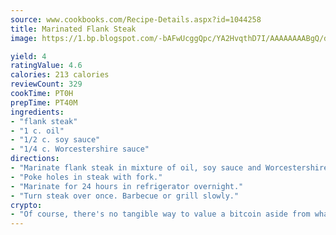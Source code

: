 ```yaml
---
source: www.cookbooks.com/Recipe-Details.aspx?id=1044258
title: Marinated Flank Steak
image: https://1.bp.blogspot.com/-bAFwUcggQpc/YA2HvqthD7I/AAAAAAAABgQ/dGGityjUeSk5WIgvhJroHVt7XYoXF2qygCLcBGAsYHQ/s320/10.png

yield: 4
ratingValue: 4.6
calories: 213 calories
reviewCount: 329
cookTime: PT0H
prepTime: PT40M
ingredients:
- "flank steak"
- "1 c. oil"
- "1/2 c. soy sauce"
- "1/4 c. Worcestershire sauce"
directions:
- "Marinate flank steak in mixture of oil, soy sauce and Worcestershire sauce."
- "Poke holes in steak with fork."
- "Marinate for 24 hours in refrigerator overnight."
- "Turn steak over once. Barbecue or grill slowly."
crypto:
- "Of course, there's no tangible way to value a bitcoin aside from what someone else believes it is worth."
---
```

